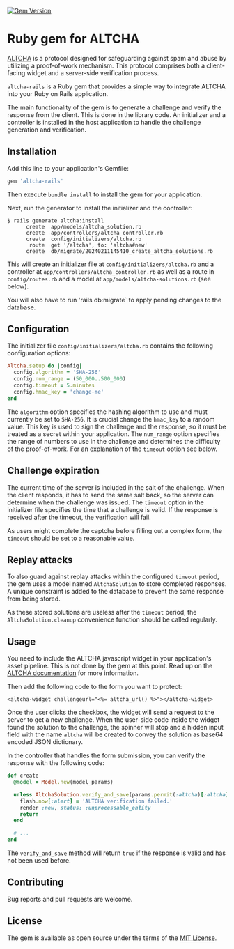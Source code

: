 [![Gem Version](https://badge.fury.io/rb/altcha-rails.svg)](https://badge.fury.io/rb/altcha-rails)

# Ruby gem for ALTCHA

[ALTCHA](https://altcha.org/) is a protocol designed for safeguarding against spam and abuse by utilizing a proof-of-work mechanism. This protocol comprises both a client-facing widget and a server-side verification process.

`altcha-rails` is a Ruby gem that provides a simple way to integrate ALTCHA into your Ruby on Rails application.

The main functionality of the gem is to generate a challenge and verify the response from the client. This is done in the library code. An initializer and a controller is installed in the host application to handle the challenge generation and verification.

## Installation

Add this line to your application's Gemfile:

```ruby
gem 'altcha-rails'
```

Then execute `bundle install` to install the gem for your application.

Next, run the generator to install the initializer and the controller:

```
$ rails generate altcha:install
      create  app/models/altcha_solution.rb
      create  app/controllers/altcha_controller.rb
      create  config/initializers/altcha.rb
       route  get '/altcha', to: 'altcha#new'
      create  db/migrate/20240211145410_create_altcha_solutions.rb
```

This will create an initializer file at `config/initializers/altcha.rb` and a controller at `app/controllers/altcha_controller.rb` as well as a route in `config/routes.rb` and a model at `app/models/altcha-solutions.rb` (see below).

You will also have to run 'rails db:migrate` to apply pending changes to the database.

## Configuration

The initializer file `config/initializers/altcha.rb` contains the following configuration options:

```ruby
Altcha.setup do |config|
  config.algorithm = 'SHA-256'
  config.num_range = (50_000..500_000)
  config.timeout = 5.minutes
  config.hmac_key = 'change-me'
end
```

The `algorithm` option specifies the hashing algorithm to use and must currently be set to `SHA-256`.
It is crucial change the `hmac_key` to a random value. This key is used to sign the challenge and the response,
so it must be treated as a secret within your application.
The `num_range` option specifies the range of numbers to use in the challenge and determines the difficulty of the proof-of-work.
For an explanation of the `timeout` option see below.

## Challenge expiration

The current time of the server is included in the salt of the challenge. When the client responds, it has to send the
same salt back, so the server can determine when the challenge was issued. The `timeout` option in the initializer file
specifies the time that a challenge is valid. If the response is received after the timeout, the verification will fail.

As users might complete the captcha before filling out a complex form, the `timeout` should be set to a reasonable
value.

## Replay attacks

To also guard against replay attacks within the configured `timeout` period, the gem uses a model named `AltchaSolution` to
store completed responses. A unique constraint is added to the database to prevent the same response from being stored.

As these stored solutions are useless after the `timeout` period, the `AltchaSolution.cleanup` convenience function
should be called regularly.

## Usage

You need to include the ALTCHA javascript widget in your application's asset pipeline. This is not done by the gem
at this point. Read up on the [ALTCHA documentation](https://altcha.org/docs/website-integration) for more information.

Then add the following code to the form you want to protect:

```erb
<altcha-widget challengeurl="<%= altcha_url() %>"></altcha-widget>
```

Once the user clicks the checkbox, the widget will send a request to the server to get a new challenge.
When the user-side code inside the widget found the solution to the challenge, the spinner will stop
and a hidden input field with the name `altcha` will be created to convey the solution as base64
encoded JSON dictionary.

In the controller that handles the form submission, you can verify the response with the following code:

```ruby
def create
  @model = Model.new(model_params)

  unless AltchaSolution.verify_and_save(params.permit(:altcha)[:altcha])
    flash.now[:alert] = 'ALTCHA verification failed.'
    render :new, status: :unprocessable_entity
    return
  end

  # ...
end
```

The `verify_and_save` method will return `true` if the response is valid and has not been used before.

## Contributing

Bug reports and pull requests are welcome.

## License

The gem is available as open source under the terms of the [MIT License](https://opensource.org/licenses/MIT).
